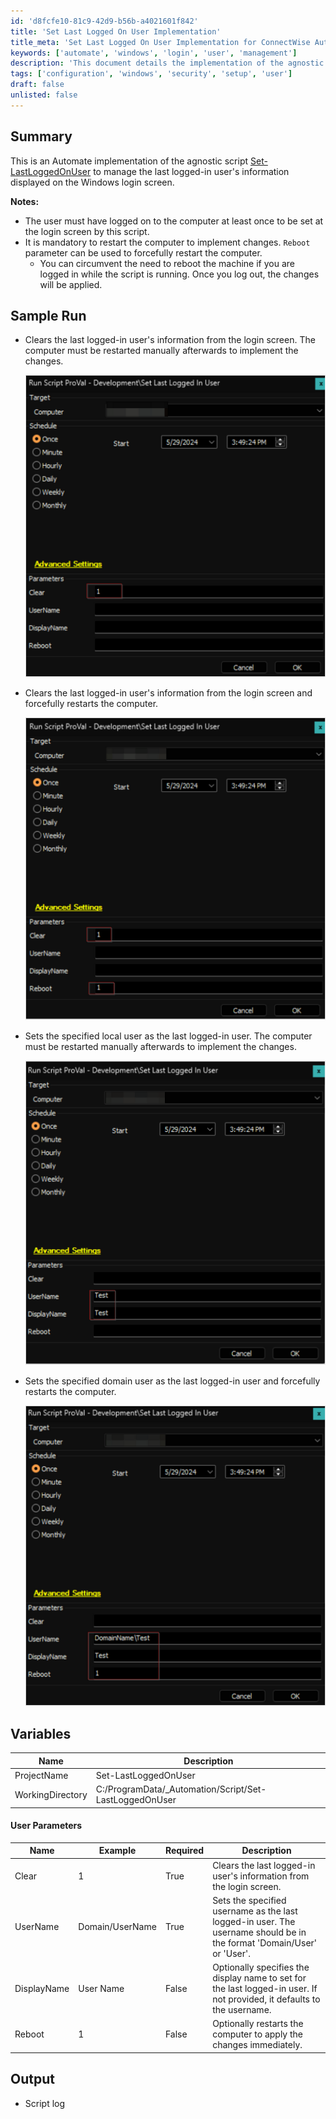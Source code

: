 ```yaml
---
id: 'd8fcfe10-81c9-42d9-b56b-a4021601f842'
title: 'Set Last Logged On User Implementation'
title_meta: 'Set Last Logged On User Implementation for ConnectWise Automate'
keywords: ['automate', 'windows', 'login', 'user', 'management']
description: 'This document details the implementation of the agnostic script Set-LastLoggedOnUser for ConnectWise Automate, which manages the last logged-in user information displayed on the Windows login screen. It covers usage notes, sample runs, variables, user parameters, and output expectations.'
tags: ['configuration', 'windows', 'security', 'setup', 'user']
draft: false
unlisted: false
---
```

## Summary

This is an Automate implementation of the agnostic script [Set-LastLoggedOnUser](https://proval.itglue.com/DOC-5078775-16017466) to manage the last logged-in user's information displayed on the Windows login screen.

**Notes:**
- The user must have logged on to the computer at least once to be set at the login screen by this script.
- It is mandatory to restart the computer to implement changes. `Reboot` parameter can be used to forcefully restart the computer.
  - You can circumvent the need to reboot the machine if you are logged in while the script is running. Once you log out, the changes will be applied.

## Sample Run

- Clears the last logged-in user's information from the login screen. The computer must be restarted manually afterwards to implement the changes.
  
  ![Sample Run 1](../../../static/img/Set-Last-Logged-In-User/image_1.png)

- Clears the last logged-in user's information from the login screen and forcefully restarts the computer.
  
  ![Sample Run 2](../../../static/img/Set-Last-Logged-In-User/image_2.png)

- Sets the specified local user as the last logged-in user. The computer must be restarted manually afterwards to implement the changes.
  
  ![Sample Run 3](../../../static/img/Set-Last-Logged-In-User/image_3.png)

- Sets the specified domain user as the last logged-in user and forcefully restarts the computer.
  
  ![Sample Run 4](../../../static/img/Set-Last-Logged-In-User/image_4.png)

## Variables

| Name             | Description                                         |
|------------------|-----------------------------------------------------|
| ProjectName      | Set-LastLoggedOnUser                               |
| WorkingDirectory  | C:/ProgramData/_Automation/Script/Set-LastLoggedOnUser |

#### User Parameters

| Name         | Example              | Required | Description                                                                                     |
|--------------|----------------------|----------|-------------------------------------------------------------------------------------------------|
| Clear        | 1                    | True     | Clears the last logged-in user's information from the login screen.                           |
| UserName     | Domain/UserName      | True     | Sets the specified username as the last logged-in user. The username should be in the format 'Domain/User' or 'User'. |
| DisplayName  | User Name            | False    | Optionally specifies the display name to set for the last logged-in user. If not provided, it defaults to the username. |
| Reboot       | 1                    | False    | Optionally restarts the computer to apply the changes immediately.                             |

## Output

- Script log







